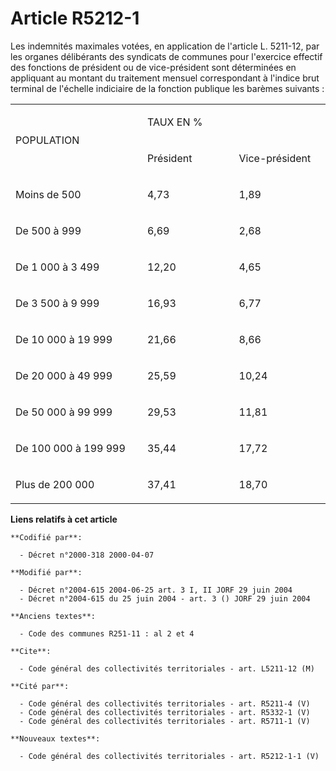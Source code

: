 # Article R5212-1

Les indemnités maximales votées, en application de l'article L. 5211-12, par les organes délibérants des syndicats de
communes pour l'exercice effectif des fonctions de président ou de vice-président sont déterminées en appliquant au montant
du traitement mensuel correspondant à l'indice brut terminal de l'échelle indiciaire de la fonction publique les barèmes
suivants :

<table>
  <tbody>
    <tr>
      <td rowspan="2" width="227">

POPULATION

</td>
      <td width="151" colspan="2">

TAUX EN %

</td>
    </tr>
    <tr>
      <td width="151">

Président

</td>
      <td width="151">

Vice-président

</td>
    </tr>
    <tr>
      <td width="227" valign="top">

Moins de 500

</td>
      <td width="151" valign="top">

4,73

</td>
      <td valign="top" width="151">

1,89

</td>
    </tr>
    <tr>
      <td width="227" valign="top">

De 500 à 999

</td>
      <td width="151" valign="top">

6,69

</td>
      <td width="151" valign="top">

2,68

</td>
    </tr>
    <tr>
      <td width="227" valign="top">

De 1 000 à 3 499

</td>
      <td valign="top" width="151">

12,20

</td>
      <td width="151" valign="top">

4,65

</td>
    </tr>
    <tr>
      <td width="227" valign="top">

De 3 500 à 9 999

</td>
      <td valign="top" width="151">

16,93

</td>
      <td width="151" valign="top">

6,77

</td>
    </tr>
    <tr>
      <td valign="top" width="227">

De 10 000 à 19 999

</td>
      <td valign="top" width="151">

21,66

</td>
      <td width="151" valign="top">

8,66

</td>
    </tr>
    <tr>
      <td width="227" valign="top">

De 20 000 à 49 999

</td>
      <td width="151" valign="top">

25,59

</td>
      <td valign="top" width="151">

10,24

</td>
    </tr>
    <tr>
      <td width="227" valign="top">

De 50 000 à 99 999

</td>
      <td width="151" valign="top">

29,53

</td>
      <td valign="top" width="151">

11,81

</td>
    </tr>
    <tr>
      <td width="227" valign="top">

De 100 000 à 199 999

</td>
      <td width="151" valign="top">

35,44

</td>
      <td valign="top" width="151">

17,72

</td>
    </tr>
    <tr>
      <td width="227" valign="top">

Plus de 200 000

</td>
      <td width="151" valign="top">

37,41

</td>
      <td width="151" valign="top">

18,70

</td>
    </tr>
  </tbody>
</table>

**Liens relatifs à cet article**

	**Codifié par**:

	  - Décret n°2000-318 2000-04-07

	**Modifié par**:

	  - Décret n°2004-615 2004-06-25 art. 3 I, II JORF 29 juin 2004
	  - Décret n°2004-615 du 25 juin 2004 - art. 3 () JORF 29 juin 2004

	**Anciens textes**:

	  - Code des communes R251-11 : al 2 et 4

	**Cite**:

	  - Code général des collectivités territoriales - art. L5211-12 (M)

	**Cité par**:

	  - Code général des collectivités territoriales - art. R5211-4 (V)
	  - Code général des collectivités territoriales - art. R5332-1 (V)
	  - Code général des collectivités territoriales - art. R5711-1 (V)

	**Nouveaux textes**:

	  - Code général des collectivités territoriales - art. R5212-1-1 (V)
